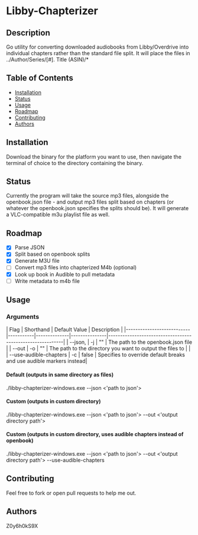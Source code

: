 # Libby-Chapterizer

## Description

Go utility for converting downloaded audiobooks from Libby/Overdrive into individual chapters rather than the standard file split.  It will place the files in ../Author/Series/[\#]. Title (ASIN)/*

## Table of Contents

- [Installation](#installation)
- [Status](#status)
- [Usage](#usage)
- [Roadmap](#roadmap)
- [Contributing](#contributing)
- [Authors](#authors)

## Installation

Download the binary for the platform you want to use, then navigate the terminal of choice to the directory containing the binary.

## Status

Currently the program will take the source mp3 files, alongside the openbook.json file - and output mp3 files split based on chapters (or whatever the openbook.json specifies the splits should be).  It will generate a VLC-compatible m3u playlist file as well.

## Roadmap

- [x] Parse JSON
- [x] Split based on openbook splits
- [x] Generate M3U file
- [ ] Convert mp3 files into chapterized M4b (optional)
- [x] Look up book in Audible to pull metadata
- [ ] Write metadata to m4b file

## Usage

### Arguments

| Flag                      | Shorthand | Default Value | Description                                               |
|---------------------------|-----------|--------------|---------------|-----------------------------------------------------------|
| --json,               |    -j       | ""            | The path to the openbook.json file                         |
| --out                 |      -o     |  ""            | The path to the directory you want to output the files to  |                                 |
| --use-audible-chapters |     -c      |  false        | Specifies to override default breaks and use audible markers instead|

#### Default (outputs in same directory as files)
./libby-chapterizer-windows.exe --json <'path to json'>

#### Custom (outputs in custom directory)
./libby-chapterizer-windows.exe --json <'path to json'> --out <'output directory path'>

#### Custom (outputs in custom directory, uses audible chapters instead of openbook)
./libby-chapterizer-windows.exe --json <'path to json'> --out <'output directory path'> --use-audible-chapters

## Contributing

Feel free to fork or open pull requests to help me out.

## Authors

Z0y6h0kS9X
